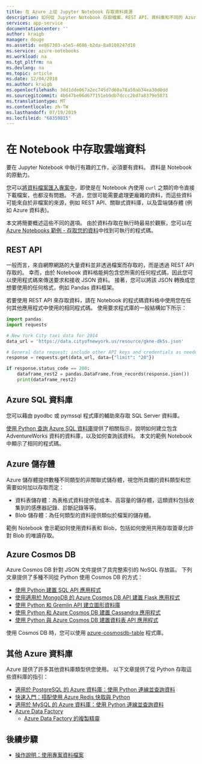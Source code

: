 ```yaml
---
title: 在 Azure 上從 Jupyter Notebook 存取資料資源
description: 如何從 Jupyter Notebook 存取檔案、REST API、資料庫和不同的 Azure 儲存體資源。
services: app-service
documentationcenter: ''
author: kraigb
manager: douge
ms.assetid: ee867303-a5e5-4686-b2da-8a0108247d18
ms.service: azure-notebooks
ms.workload: na
ms.tgt_pltfrm: na
ms.devlang: na
ms.topic: article
ms.date: 12/04/2018
ms.author: kraigb
ms.openlocfilehash: 3dd1dde067a2ec745d7d60a78a50ab34ea30d0dd
ms.sourcegitcommit: 4b647be06d677151eb9db7dccc2bd7a8379e5871
ms.translationtype: MT
ms.contentlocale: zh-TW
ms.lasthandoff: 07/19/2019
ms.locfileid: "68359815"
---
```

# <a name="access-cloud-data-in-a-notebook"></a>在 Notebook 中存取雲端資料

要在 Jupyter Notebook 中執行有趣的工作，必須要有資料。 資料是 Notebook 的原動力。

您可以[將資料檔案匯入專案中](work-with-project-data-files.md)，即使是在 Notebook 內使用 `curl` 之類的命令直接下載檔案，也都沒有問題。 不過，您很可能需要處理更龐雜的資料，而這些資料可能來自於非檔案的來源，例如 REST API、關聯式資料庫，以及雲端儲存體 (例如 Azure 資料表)。

本文將簡要概述這些不同的選項。 由於資料存取在執行時最易於觀察，您可以在 [Azure Notebooks 範例 - 存取您的資料](https://github.com/Microsoft/AzureNotebooks/blob/master/Samples/Access%20your%20data%20in%20Azure%20Notebooks.ipynb)中找到可執行的程式碼。

## <a name="rest-apis"></a>REST API

一般而言，來自網際網路的大量資料並非透過檔案而存取的，而是透過 REST API 存取的。 幸而，由於 Notebook 資料格能夠包含您所需的任何程式碼，因此您可以使用程式碼來傳送要求和接收 JSON 資料。 接著，您可以將該 JSON 轉換成您想要使用的任何格式，例如 Pandas 資料框架。

若要使用 REST API 來存取資料，請在 Notebook 的程式碼資料格中使用您在任何其他應用程式中使用的相同程式碼。 使用要求程式庫的一般結構如下所示：

```python
import pandas
import requests

# New York City taxi data for 2014
data_url = 'https://data.cityofnewyork.us/resource/gkne-dk5s.json'

# General data request; include other API keys and credentials as needed in the data argument
response = requests.get(data_url, data={"limit": "20"})

if response.status_code == 200:
    dataframe_rest2 = pandas.DataFrame.from_records(response.json())
    print(dataframe_rest2)
```

## <a name="azure-sql-databases"></a>Azure SQL 資料庫

您可以藉由 pyodbc 或 pymssql 程式庫的輔助來存取 SQL Server 資料庫。

[使用 Python 查詢 Azure SQL 資料庫](https://docs.microsoft.com/azure/sql-database/sql-database-connect-query-python)提供了相關指示，說明如何建立包含 AdventureWorks 資料的資料庫，以及如何查詢該資料。 本文的範例 Notebook 中顯示了相同的程式碼。

## <a name="azure-storage"></a>Azure 儲存體

Azure 儲存體提供數種不同類型的非關聯式儲存體，視您所具備的資料類型和您需要如何加以存取而定：

- 資料表儲存體：為表格式資料提供低成本、高容量的儲存體，這類資料包括收集到的感應器記錄、診斷記錄等等。
- Blob 儲存體：為任何類型的資料提供類似於檔案的儲存體。

範例 Notebook 會示範如何使用資料表和 Blob，包括如何使用共用存取簽章允許對 Blob 的唯讀存取。

## <a name="azure-cosmos-db"></a>Azure Cosmos DB

Azure Cosmos DB 針對 JSON 文件提供了具完整索引的 NoSQL 存放區。 下列文章提供了多種不同從 Python 使用 Cosmos DB 的方式：

- [使用 Python 建置 SQL API 應用程式](https://docs.microsoft.com/azure/cosmos-db/create-sql-api-python)
- [使用適用於 MongoDB 的 Azure Cosmos DB API 建置 Flask 應用程式](https://docs.microsoft.com/azure/cosmos-db/create-mongodb-flask)
- [使用 Python 和 Gremlin API 建立圖形資料庫](https://docs.microsoft.com/azure/cosmos-db/create-graph-python)
- [使用 Python 和 Azure Cosmos DB 建置 Cassandra 應用程式](https://docs.microsoft.com/azure/cosmos-db/create-cassandra-python)
- [使用 Python 與 Azure Cosmos DB 建置資料表 API 應用程式](https://docs.microsoft.com/azure/cosmos-db/create-table-python)

使用 Cosmos DB 時，您可以使用 [azure-cosmosdb-table](https://pypi.org/project/azure-cosmosdb-table/) 程式庫。

## <a name="other-azure-databases"></a>其他 Azure 資料庫

Azure 提供了許多其他資料庫類型供您使用。 以下文章提供了從 Python 存取這些資料庫的指引：

- [適用於 PostgreSQL 的 Azure 資料庫：使用 Python 連線並查詢資料](https://docs.microsoft.com/azure/postgresql/connect-python)
- [快速入門：搭配使用 Azure Redis 快取與 Python](https://docs.microsoft.com/azure/redis-cache/cache-python-get-started)
- [適用於 MySQL 的 Azure 資料庫：使用 Python 連線並查詢資料](https://docs.microsoft.com/azure/mysql/connect-python)
- [Azure Data Factory](https://azure.microsoft.com/services/data-factory/)
  - [Azure Data Factory 的複製精靈](https://azure.microsoft.com/updates/code-free-copy-wizard-for-azure-data-factory/)

## <a name="next-steps"></a>後續步驟

- [操作說明：使用專案資料檔案](work-with-project-data-files.md)
